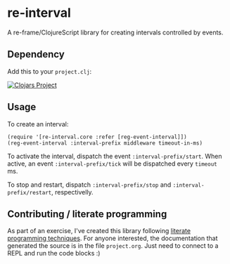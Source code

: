 # re-interval

A re-frame/ClojureScript library for creating intervals controlled by events.

## Dependency

Add this to your `project.clj`:

[![Clojars Project](http://clojars.org/re-interval/latest-version.svg)](http://clojars.org/re-interval)

## Usage

To create an interval:

```
(require '[re-interval.core :refer [reg-event-interval]])
(reg-event-interval :interval-prefix middleware timeout-in-ms)
```

To activate the interval, dispatch the event `:interval-prefix/start`. When
active, an event `:interval-prefix/tick` will be dispatched every `timeout` ms.

To stop and restart, dispatch `:interval-prefix/stop` and
`:interval-prefix/restart`, respectivelly.

## Contributing / literate programming

As part of an exercise, I've created this library following
[literate programming techniques](http://orgmode.org/worg/org-contrib/babel/how-to-use-Org-Babel-for-R.html). For
anyone interested, the documentation that generated the source is in the file
`project.org`. Just need to connect to a REPL and run the code blocks :)
